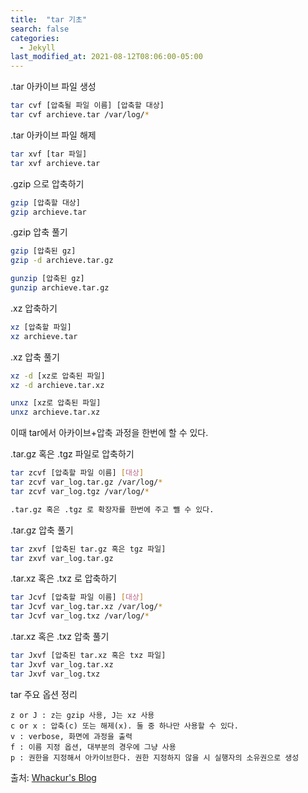 ```yaml
---
title:  "tar 기초"
search: false
categories: 
  - Jekyll
last_modified_at: 2021-08-12T08:06:00-05:00
---
```



.tar 아카이브 파일 생성

```bash
tar cvf [압축될 파일 이름] [압축할 대상]
tar cvf archieve.tar /var/log/*
```

.tar 아카이브 파일 해제

```bash
tar xvf [tar 파일]
tar xvf archieve.tar
```

.gzip 으로 압축하기

```bash
gzip [압축할 대상]
gzip archieve.tar
```


.gzip 압축 풀기

```bash
gzip [압축된 gz]
gzip -d archieve.tar.gz

gunzip [압축된 gz]
gunzip archieve.tar.gz
```

.xz 압축하기

```bash
xz [압축할 파일]
xz archieve.tar
```

.xz 압축 풀기


```bash
xz -d [xz로 압축된 파일]
xz -d archieve.tar.xz

unxz [xz로 압축된 파일]
unxz archieve.tar.xz
```

이때 tar에서 아카이브+압축 과정을 한번에 할 수 있다.


.tar.gz 혹은 .tgz 파일로 압축하기

```bash
tar zcvf [압축할 파일 이름] [대상]
tar zcvf var_log.tar.gz /var/log/*
tar zcvf var_log.tgz /var/log/*

.tar.gz 혹은 .tgz 로 확장자를 한번에 주고 뺄 수 있다.
```

.tar.gz 압축 풀기

```bash
tar zxvf [압축된 tar.gz 혹은 tgz 파일]
tar zxvf var_log.tar.gz
```


.tar.xz 혹은 .txz 로 압축하기

```bash
tar Jcvf [압축할 파일 이름] [대상]
tar Jcvf var_log.tar.xz /var/log/*
tar Jcvf var_log.txz /var/log/*
```

.tar.xz 혹은 .txz 압축 풀기

```bash
tar Jxvf [압축된 tar.xz 혹은 txz 파일]
tar Jxvf var_log.tar.xz
tar Jxvf var_log.txz
```




tar 주요 옵션 정리
```text
z or J : z는 gzip 사용, J는 xz 사용
c or x : 압축(c) 또는 해제(x). 둘 중 하나만 사용할 수 있다.
v : verbose, 화면에 과정을 출력
f : 이름 지정 옵션, 대부분의 경우에 그냥 사용
p : 권한을 지정해서 아카이브한다. 권한 지정하지 않을 시 실행자의 소유권으로 생성
```

출처:  [Whackur's Blog](https://whackur.tistory.com/112)
